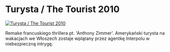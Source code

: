 Turysta / The Tourist 2010 
=============
[![Turysta / The Tourist 2010 ](http://vidos.pl/images/player.gif)](http://vidos.pl/turysta-the-tourist-2010)

 Remake francuskiego thrillera pt. 'Anthony Zimmer'. Amerykański turysta na wakacjach we Włoszech zostaje wplątany przez agentkę Interpolu w niebezpieczną intrygę.
